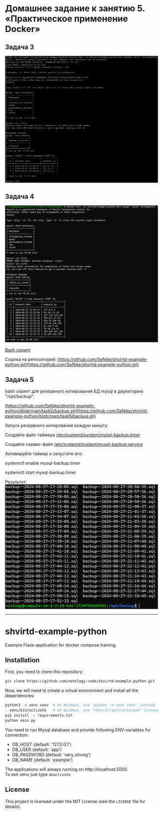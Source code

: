 # Домашнее задание к занятию 5. «Практическое применение Docker»
## Задача 3
![3.png](https://github.com/SeNike/shvirtd-example-python/blob/main/images/3.png)

## Задача 4

![4.png](https://github.com/SeNike/shvirtd-example-python/blob/main/images/4.png)

[Bash скрипт](https://github.com/SeNike/shvirtd-example-python/blob/main/run.sh)

Ссылка на репозиторий: 
[https://github.com/SeNike/shvirtd-example-python.git](https://github.com/SeNike/shvirtd-example-python.git)

## Задача 5
bash скрипт для резервного копирования БД mysql в директорию "/opt/backup": 

[https://github.com/SeNike/shvirtd-example-python/blob/main/task5/backup.sh](https://github.com/SeNike/shvirtd-example-python/blob/main/task5/backup.sh)

Запуск резервного копирования каждую минуту:

Создайте файл таймера [/etc/systemd/system/mysql-backup.timer](https://github.com/SeNike/shvirtd-example-python/blob/main/task5/mysql-backup.timer)

Создайте сервис-файл [/etc/systemd/system/mysql-backup.service](https://github.com/SeNike/shvirtd-example-python/blob/main/task5/mysql-backup.service)

Активируйте таймер и запустите его:

systemctl enable mysql-backup.timer

systemctl start mysql-backup.timer

Результат:
![5.png](https://github.com/SeNike/shvirtd-example-python/blob/main/images/5.png)
_________________________________________________________________________________________________________________

# shvirtd-example-python

Example Flask-application for docker compose training.
## Installation
First, you need to clone this repository:

```bash
git clone https://github.com/netology-code/shvirtd-example-python.git
```

Now, we will need to create a virtual environment and install all the dependencies:

```bash
python3 -m venv venv  # on Windows, use "python -m venv venv" instead
. venv/bin/activate   # on Windows, use "venv\Scripts\activate" instead
pip install -r requirements.txt
python main.py
```
You need to run Mysql database and provide following ENV-variables for connection:  
- DB_HOST (default: '127.0.0.1')
- DB_USER (default: 'app')
- DB_PASSWORD (default: 'very_strong')
- DB_NAME (default: 'example')

The applications will always running on http://localhost:5000.  
To exit venv just type ```deactivate```

## License

This project is licensed under the MIT License (see the `LICENSE` file for details).
